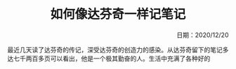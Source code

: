 <h1 style="text-align:center">如何像达芬奇一样记笔记</h1>
<p align="right">日期：2020/12/20</p>

最近几天读了达芬奇的传记，深受达芬奇的创造力的感染。从达芬奇留下的笔记多达七千两百多页可以看出，他是一个极其勤奋的人。生活中充满了各种好的

